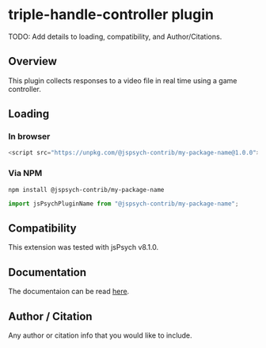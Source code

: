 # triple-handle-controller plugin

TODO: Add details to loading, compatibility, and Author/Citations.

## Overview

This plugin collects responses to a video file in real time using a game controller.

## Loading

### In browser

```js
<script src="https://unpkg.com/@jspsych-contrib/my-package-name@1.0.0">
```

### Via NPM

```
npm install @jspsych-contrib/my-package-name
```

```js
import jsPsychPluginName from "@jspsych-contrib/my-package-name";
```

## Compatibility

This extension was tested with jsPsych v8.1.0.

## Documentation

The documentaion can be read [here](/docs/index.md).

## Author / Citation

Any author or citation info that you would like to include.
